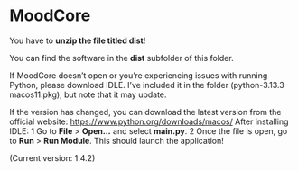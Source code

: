 # MoodCore
You have to **unzip the file titled dist**!

You can find the software in the **dist** subfolder of this folder.

If MoodCore doesn’t open or you’re experiencing issues with running Python, please download IDLE. I’ve included it in the folder (python-3.13.3-macos11.pkg), but note that it may update.

If the version has changed, you can download the latest version from the official website: https://www.python.org/downloads/macos/
After installing IDLE:
	1	Go to **File** > **Open…** and select **main.py**.
	2	Once the file is open, go to **Run** > **Run Module**.
This should launch the application!

(Current version: 1.4.2)
